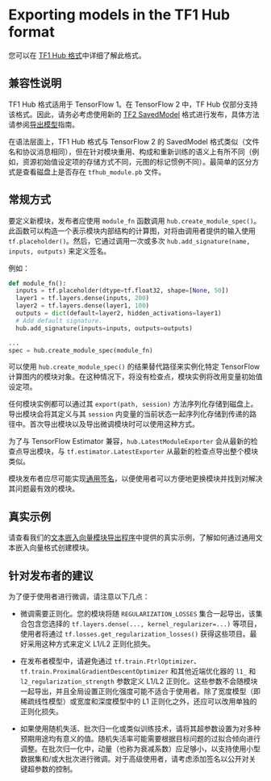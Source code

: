 <!--* freshness: { owner: 'maringeo' reviewed: '2021-04-12' review_interval: '6 months' } *-->

# Exporting models in the TF1 Hub format

您可以在 [TF1 Hub 格式](tf1_hub_module.md)中详细了解此格式。

## 兼容性说明

TF1 Hub 格式适用于 TensorFlow 1。在 TensorFlow 2 中，TF Hub 仅部分支持该格式。因此，请务必考虑使用新的 [TF2 SavedModel](exporting_tf2_saved_model) 格式进行发布，具体方法请参阅[导出模型](tf2_saved_model.md)指南。

在语法层面上，TF1 Hub 格式与 TensorFlow 2 的 SavedModel 格式类似（文件名和协议消息相同），但在针对模块重用、构成和重新训练的语义上有所不同（例如，资源初始值设定项的存储方式不同，元图的标记惯例不同）。最简单的区分方式是查看磁盘上是否存在 `tfhub_module.pb` 文件。

## 常规方式

要定义新模块，发布者应使用 `module_fn` 函数调用 `hub.create_module_spec()`。此函数可以构造一个表示模块内部结构的计算图，对将由调用者提供的输入使用 `tf.placeholder()`。然后，它通过调用一次或多次 `hub.add_signature(name, inputs, outputs)` 来定义签名。

例如：

```python
def module_fn():
  inputs = tf.placeholder(dtype=tf.float32, shape=[None, 50])
  layer1 = tf.layers.dense(inputs, 200)
  layer2 = tf.layers.dense(layer1, 100)
  outputs = dict(default=layer2, hidden_activations=layer1)
  # Add default signature.
  hub.add_signature(inputs=inputs, outputs=outputs)

...
spec = hub.create_module_spec(module_fn)
```

可以使用 `hub.create_module_spec()` 的结果替代路径来实例化特定 TensorFlow 计算图内的模块对象。在这种情况下，将没有检查点，模块实例将改用变量初始值设定项。

任何模块实例都可以通过其 `export(path, session)` 方法序列化存储到磁盘上。导出模块会将其定义与其 `session` 内变量的当前状态一起序列化存储到传递的路径中。首次导出模块以及导出微调模块时可以使用这种方式。

为了与 TensorFlow Estimator 兼容，`hub.LatestModuleExporter` 会从最新的检查点导出模块，与 `tf.estimator.LatestExporter` 从最新的检查点导出整个模块类似。

模块发布者应尽可能实现[通用签名](common_signatures/index.md)，以便使用者可以方便地更换模块并找到对解决其问题最有效的模块。

## 真实示例

请查看我们的[文本嵌入向量模块导出程序](https://github.com/tensorflow/hub/blob/master/examples/text_embeddings/export.py)中提供的真实示例，了解如何通过通用文本嵌入向量格式创建模块。

## 针对发布者的建议

为了便于使用者进行微调，请注意以下几点：

- 微调需要正则化。您的模块将随 `REGULARIZATION_LOSSES` 集合一起导出，该集合包含您选择的 `tf.layers.dense(..., kernel_regularizer=...)` 等项目，使用者将通过 `tf.losses.get_regularization_losses()` 获得这些项目。最好采用这种方式来定义 L1/L2 正则化损失。

- 在发布者模型中，请避免通过 `tf.train.FtrlOptimizer`、`tf.train.ProximalGradientDescentOptimizer` 和其他近端优化器的 `l1_` 和 `l2_regularization_strength` 参数定义 L1/L2 正则化。这些参数不会随模块一起导出，并且全局设置正则化强度可能不适合于使用者。除了宽度模型（即稀疏线性模型）或宽度和深度模型中的 L1 正则化之外，还应可以改用单独的正则化损失。

- 如果使用随机失活、批次归一化或类似训练技术，请将其超参数设置为对多种预期用途均有意义的值。随机失活率可能需要根据目标问题的过拟合倾向进行调整。在批次归一化中，动量（也称为衰减系数）应足够小，以支持使用小型数据集和/或大批次进行微调。对于高级使用者，请考虑添加签名以公开对关键超参数的控制。
